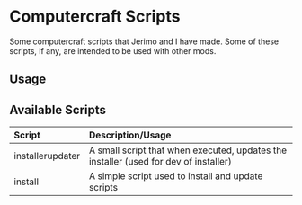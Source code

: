 Computercraft Scripts
=====================

Some computercraft scripts that Jerimo and I have made. Some of these scripts, if any, are intended to be used with other mods.

Usage
-----

Available Scripts
-----------------

| Script          | Description/Usage                                                                    |
|:----------------|:-------------------------------------------------------------------------------------|
| installerupdater| A small script that when executed, updates the installer (used for dev of installer) |
| install         | A simple script used to install and update scripts                                   |